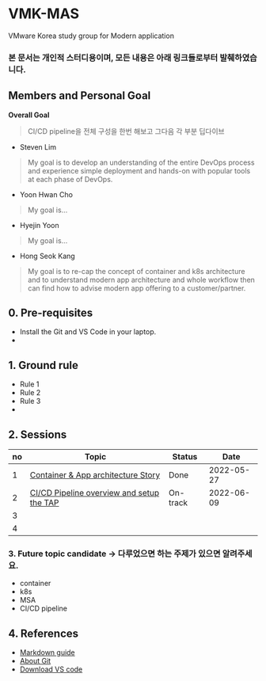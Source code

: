 # VMK-MAS
VMware Korea study group for Modern application

### **본 문서는 개인적 스터디용이며, 모든 내용은 아래 링크들로부터 발췌하였습니다.**
## Members and Personal Goal

**Overall Goal**
> CI/CD pipeline을 전체 구성을 한번 해보고 그다음 각 부분 딥다이브

- Steven Lim
> My goal is to develop an understanding of the entire DevOps process and experience simple deployment and hands-on with popular tools at each phase of DevOps.

- Yoon Hwan Cho
> My goal is...

- Hyejin Yoon
> My goal is...

- Hong Seok Kang
> My goal is to re-cap the concept of container and k8s architecture and to understand modern app architecture and whole workflow then can find how to advise modern app offering to a customer/partner.


## 0. Pre-requisites
- Install the Git and VS Code in your laptop.
- 

## 1. Ground rule
- Rule 1
- Rule 2
- Rule 3
- 


## 2. Sessions

| no | Topic | Status | Date |
|---|---|---|---|
| 1 | [Container & App architecture Story](./Sessions/Session-1-ContainerAndArchitectureStory.md) | Done | 2022-05-27 |
| 2 | [CI/CD Pipeline overview and setup the TAP](./Sessions/Session-2-CICD-overview-N-setup-TAP.md) | On-track  | 2022-06-09 |
| 3 |  |   |    |
| 4 |  |   |    | 

### 3. Future topic candidate -> 다루었으면 하는 주제가 있으면 알려주세요.
- container
- k8s
- MSA
- CI/CD pipeline

## 4. References
- [Markdown guide](https://docs.github.com/en/get-started/writing-on-github/getting-started-with-writing-and-formatting-on-github/basic-writing-and-formatting-syntax)
- [About Git](https://docs.github.com/en/get-started/using-git/about-git)
- [Download VS code](https://code.visualstudio.com/download)

